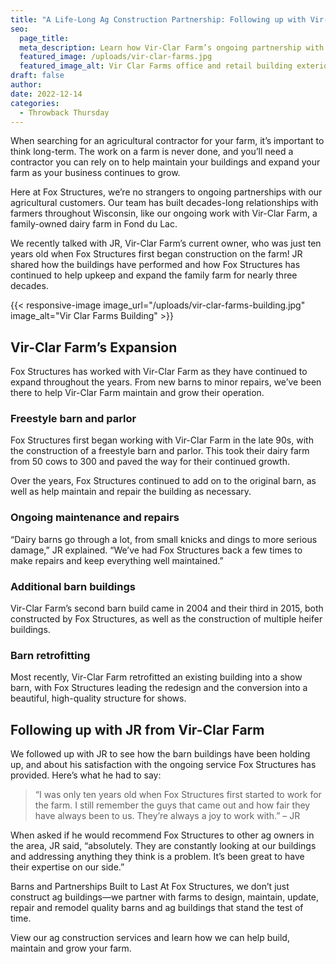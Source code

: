 ```yaml
---
title: "A Life-Long Ag Construction Partnership: Following up with Vir-Clar Farm"
seo:
  page_title:
  meta_description: Learn how Vir-Clar Farm’s ongoing partnership with Fox Structures has helped build, maintain and grow their farm with quality ag construction.
  featured_image: /uploads/vir-clar-farms.jpg
  featured_image_alt: Vir Clar Farms office and retail building exterior
draft: false
author:
date: 2022-12-14
categories:
  - Throwback Thursday
---
```


When searching for an agricultural contractor for your farm, it’s important to think long-term. The work on a farm is never done, and you’ll need a contractor you can rely on to help maintain your buildings and expand your farm as your business continues to grow.

Here at Fox Structures, we’re no strangers to ongoing partnerships with our agricultural customers. Our team has built decades-long relationships with farmers throughout Wisconsin, like our ongoing work with Vir-Clar Farm, a family-owned dairy farm in Fond du Lac.

We recently talked with JR, Vir-Clar Farm’s current owner, who was just ten years old when Fox Structures first began construction on the farm! JR shared how the buildings have performed and how Fox Structures has continued to help upkeep and expand the family farm for nearly three decades.

{{< responsive-image image_url="/uploads/vir-clar-farms-building.jpg" image_alt="Vir Clar Farms Building" >}}

## Vir-Clar Farm’s Expansion

Fox Structures has worked with Vir-Clar Farm as they have continued to expand throughout the years. From new barns to minor repairs, we’ve been there to help Vir-Clar Farm maintain and grow their operation.

### Freestyle barn and parlor

Fox Structures first began working with Vir-Clar Farm in the late 90s, with the construction of a freestyle barn and parlor. This took their dairy farm from 50 cows to 300 and paved the way for their continued growth.

Over the years, Fox Structures continued to add on to the original barn, as well as help maintain and repair the building as necessary.

### Ongoing maintenance and repairs

“Dairy barns go through a lot, from small knicks and dings to more serious damage,” JR explained. “We’ve had Fox Structures back a few times to make repairs and keep everything well maintained.”

### Additional barn buildings

Vir-Clar Farm’s second barn build came in 2004 and their third in 2015, both constructed by Fox Structures, as well as the construction of multiple heifer buildings.

### Barn retrofitting

Most recently, Vir-Clar Farm retrofitted an existing building into a show barn, with Fox Structures leading the redesign and the conversion into a beautiful, high-quality structure for shows.

## Following up with JR from Vir-Clar Farm

We followed up with JR to see how the barn buildings have been holding up, and about his satisfaction with the ongoing service Fox Structures has provided. Here’s what he had to say:

>“I was only ten years old when Fox Structures first started to work for the farm. I still remember the guys that came out and how fair they have always been to us. They’re always a joy to work with.” – JR

When asked if he would recommend Fox Structures to other ag owners in the area, JR said, “absolutely. They are constantly looking at our buildings and addressing anything they think is a problem. It’s been great to have their expertise on our side.”

Barns and Partnerships Built to Last
At Fox Structures, we don’t just construct ag buildings—we partner with farms to design, maintain, update, repair and remodel quality barns and ag buildings that stand the test of time.

View our ag construction services and learn how we can help build, maintain and grow your farm.